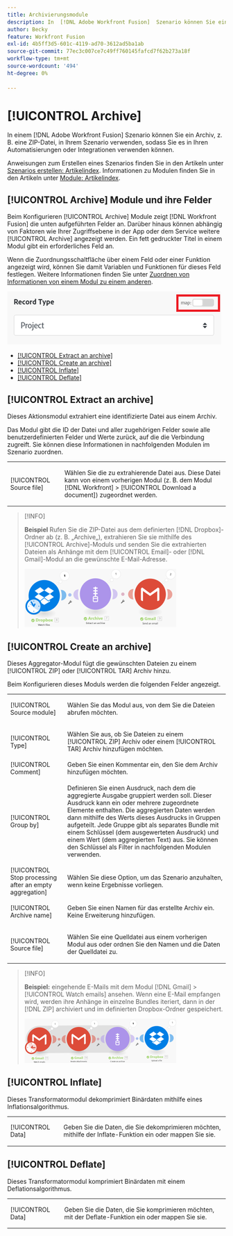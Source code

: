 ```yaml
---
title: Archivierungsmodule
description: In  [!DNL Adobe Workfront Fusion]  Szenario können Sie ein Archiv, z. B. eine ZIP-Datei, mit mehreren Anwendungen und Services von Drittanbietern verbinden. Sie können beispielsweise ein Szenario konfigurieren, das
author: Becky
feature: Workfront Fusion
exl-id: 4b5ff3d5-601c-4119-ad70-3612ad5ba1ab
source-git-commit: 77ec3c007ce7c49ff760145fafcd7f62b273a18f
workflow-type: tm+mt
source-wordcount: '494'
ht-degree: 0%

---
```


# [!UICONTROL Archive]

In einem [!DNL Adobe Workfront Fusion] Szenario können Sie ein Archiv, z. B. eine ZIP-Datei, in Ihrem Szenario verwenden, sodass Sie es in Ihren Automatisierungen oder Integrationen verwenden können.

Anweisungen zum Erstellen eines Szenarios finden Sie in den Artikeln unter [Szenarios erstellen: Artikelindex](/help/workfront-fusion/create-scenarios/create-scenarios-toc.md). Informationen zu Modulen finden Sie in den Artikeln unter [Module: Artikelindex](/help/workfront-fusion/references/modules/modules-toc.md).

## [!UICONTROL Archive] Module und ihre Felder

Beim Konfigurieren [!UICONTROL Archive] Module zeigt [!DNL Workfront Fusion] die unten aufgeführten Felder an. Darüber hinaus können abhängig von Faktoren wie Ihrer Zugriffsebene in der App oder dem Service weitere [!UICONTROL Archive] angezeigt werden. Ein fett gedruckter Titel in einem Modul gibt ein erforderliches Feld an.

Wenn die Zuordnungsschaltfläche über einem Feld oder einer Funktion angezeigt wird, können Sie damit Variablen und Funktionen für dieses Feld festlegen. Weitere Informationen finden Sie unter [Zuordnen von Informationen von einem Modul zu einem anderen](/help/workfront-fusion/create-scenarios/map-data/map-data-from-one-to-another.md).

![Umschalter für Zuordnung](/help/workfront-fusion/references/apps-and-modules/assets/map-toggle-350x74.png)

* [[!UICONTROL Extract an archive]](#extract-an-archive)
* [[!UICONTROL Create an archive]](#create-an-archive)
* [[!UICONTROL Inflate]](#inflate)
* [[!UICONTROL Deflate]](#deflate)

## [!UICONTROL Extract an archive]

Dieses Aktionsmodul extrahiert eine identifizierte Datei aus einem Archiv.

Das Modul gibt die ID der Datei und aller zugehörigen Felder sowie alle benutzerdefinierten Felder und Werte zurück, auf die die Verbindung zugreift. Sie können diese Informationen in nachfolgenden Modulen im Szenario zuordnen.

<table style="table-layout:auto">
 <col> 
 <col> 
 <tbody> 
  <tr> 
   <td>[!UICONTROL Source file]</td> 
   <td> <p> Wählen Sie die zu extrahierende Datei aus. Diese Datei kann von einem vorherigen Modul (z. B. dem Modul [!DNL Workfront] &gt; [!UICONTROL Download a document]) zugeordnet werden.</p>  </td> 
  </tr> 
 </tbody> 
</table>

>[!INFO]
>
>**Beispiel** Rufen Sie die ZIP-Datei aus dem definierten [!DNL Dropbox]-Ordner ab (z. B. „Archive„), extrahieren Sie sie mithilfe des [!UICONTROL Archive]-Moduls und senden Sie die extrahierten Dateien als Anhänge mit dem [!UICONTROL Email]- oder [!DNL Gmail]-Modul an die gewünschte E-Mail-Adresse.
>
>![](/help/workfront-fusion/references/apps-and-modules/assets/example-dropbox-350x134.png)

## [!UICONTROL Create an archive]

Dieses Aggregator-Modul fügt die gewünschten Dateien zu einem [!UICONTROL ZIP] oder [!UICONTROL TAR] Archiv hinzu.

Beim Konfigurieren dieses Moduls werden die folgenden Felder angezeigt.

<table style="table-layout:auto"> 
 <col> 
 <col> 
 <tbody> 
  <tr> 
   <td>[!UICONTROL Source module]</td> 
   <td> <p> Wählen Sie das Modul aus, von dem Sie die Dateien abrufen möchten.</p> </td> 
  </tr> 
  <tr> 
   <td>[!UICONTROL Type] </td> 
   <td> <p>Wählen Sie aus, ob Sie Dateien zu einem [!UICONTROL ZIP] Archiv oder einem [!UICONTROL TAR] Archiv hinzufügen möchten.</p> </td> 
  </tr> 
  <tr> 
   <td>[!UICONTROL Comment]</td> 
   <td>Geben Sie einen Kommentar ein, den Sie dem Archiv hinzufügen möchten.</td> 
  </tr> 
  <tr> 
   <td>[!UICONTROL Group by]</td> 
   <td> <p>Definieren Sie einen Ausdruck, nach dem die aggregierte Ausgabe gruppiert werden soll. Dieser Ausdruck kann ein oder mehrere zugeordnete Elemente enthalten. Die aggregierten Daten werden dann mithilfe des Werts dieses Ausdrucks in Gruppen aufgeteilt. Jede Gruppe gibt als separates Bundle mit einem Schlüssel (dem ausgewerteten Ausdruck) und einem Wert (dem aggregierten Text) aus. Sie können den Schlüssel als Filter in nachfolgenden Modulen verwenden.</p> </td> 
  </tr> 
  <tr> 
   <td>[!UICONTROL Stop processing after an empty aggregation]</td> 
   <td>Wählen Sie diese Option, um das Szenario anzuhalten, wenn keine Ergebnisse vorliegen.</td> 
  </tr> 
  <tr> 
   <td>[!UICONTROL Archive name]</td> 
   <td> <p> Geben Sie einen Namen für das erstellte Archiv ein. Keine Erweiterung hinzufügen.</p> </td> 
  </tr> 
  <tr> 
   <td>[!UICONTROL Source file]</td> 
   <td> <p>Wählen Sie eine Quelldatei aus einem vorherigen Modul aus oder ordnen Sie den Namen und die Daten der Quelldatei zu.</p> </td> 
  </tr> 
 </tbody> 
</table>

>[!INFO]
>
>**Beispiel:** eingehende E-Mails mit dem Modul [!DNL Gmail] >[!UICONTROL Watch emails] ansehen. Wenn eine E-Mail empfangen wird, werden ihre Anhänge in einzelne Bundles iteriert, dann in der [!DNL ZIP] archiviert und im definierten Dropbox-Ordner gespeichert.
>
>![](/help/workfront-fusion/references/apps-and-modules/assets/example-gmail-350x102.png)

## [!UICONTROL Inflate]

Dieses Transformatormodul dekomprimiert Binärdaten mithilfe eines Inflationsalgorithmus.

<table style="table-layout:auto">
 <col> 
 <col> 
 <tbody> 
  <tr> 
   <td>[!UICONTROL Data] </td> 
   <td> <p>Geben Sie die Daten, die Sie dekomprimieren möchten, mithilfe der Inflate-Funktion ein oder mappen Sie sie.</p> </td> 
  </tr> 
 </tbody> 
</table>

## [!UICONTROL Deflate]

Dieses Transformatormodul komprimiert Binärdaten mit einem Deflationsalgorithmus.

<table style="table-layout:auto">
 <col> 
 <col> 
 <tbody> 
  <tr> 
   <td>[!UICONTROL Data] </td> 
   <td> <p>Geben Sie die Daten, die Sie komprimieren möchten, mit der Deflate-Funktion ein oder mappen Sie sie.</p> </td> 
  </tr> 
 </tbody> 
</table>
